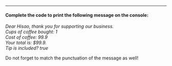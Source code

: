 
***
#### Complete the code to print the following message on the console:

*Dear Hisao, thank you for supporting our business.*<br>
*Cups of coffee bought: 1*<br>
*Cost of coffee: 99.9*<br>
*Your total is: $99.9.*<br>
*Tip is included? true*

<div class="hint">
  Do not forget to match the punctuation of the message as well!
</div>